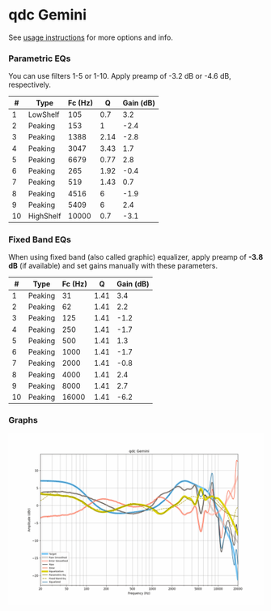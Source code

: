 # qdc Gemini
See [usage instructions](https://github.com/jaakkopasanen/AutoEq#usage) for more options and info.

### Parametric EQs
You can use filters 1-5 or 1-10. Apply preamp of -3.2 dB or -4.6 dB, respectively.

|   # | Type      |   Fc (Hz) |    Q |   Gain (dB) |
|-----|-----------|-----------|------|-------------|
|   1 | LowShelf  |       105 | 0.7  |         3.2 |
|   2 | Peaking   |       153 | 1    |        -2.4 |
|   3 | Peaking   |      1388 | 2.14 |        -2.8 |
|   4 | Peaking   |      3047 | 3.43 |         1.7 |
|   5 | Peaking   |      6679 | 0.77 |         2.8 |
|   6 | Peaking   |       265 | 1.92 |        -0.4 |
|   7 | Peaking   |       519 | 1.43 |         0.7 |
|   8 | Peaking   |      4516 | 6    |        -1.9 |
|   9 | Peaking   |      5409 | 6    |         2.4 |
|  10 | HighShelf |     10000 | 0.7  |        -3.1 |

### Fixed Band EQs
When using fixed band (also called graphic) equalizer, apply preamp of **-3.8 dB** (if available) and set gains manually with these parameters.

|   # | Type    |   Fc (Hz) |    Q |   Gain (dB) |
|-----|---------|-----------|------|-------------|
|   1 | Peaking |        31 | 1.41 |         3.4 |
|   2 | Peaking |        62 | 1.41 |         2.2 |
|   3 | Peaking |       125 | 1.41 |        -1.2 |
|   4 | Peaking |       250 | 1.41 |        -1.7 |
|   5 | Peaking |       500 | 1.41 |         1.3 |
|   6 | Peaking |      1000 | 1.41 |        -1.7 |
|   7 | Peaking |      2000 | 1.41 |        -0.8 |
|   8 | Peaking |      4000 | 1.41 |         2.4 |
|   9 | Peaking |      8000 | 1.41 |         2.7 |
|  10 | Peaking |     16000 | 1.41 |        -6.2 |

### Graphs
![](./qdc%20Gemini.png)
